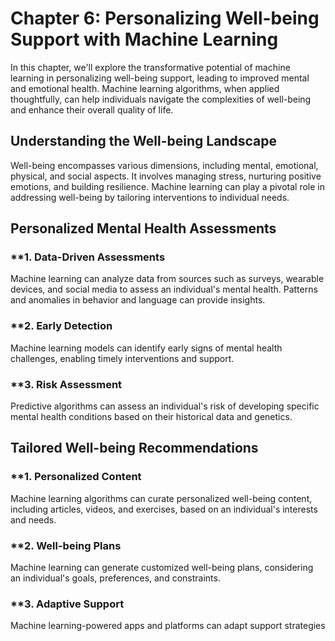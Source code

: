 Chapter 6: Personalizing Well-being Support with Machine Learning
=================================================================

In this chapter, we'll explore the transformative potential of machine learning in personalizing well-being support, leading to improved mental and emotional health. Machine learning algorithms, when applied thoughtfully, can help individuals navigate the complexities of well-being and enhance their overall quality of life.

**Understanding the Well-being Landscape**
------------------------------------------

Well-being encompasses various dimensions, including mental, emotional, physical, and social aspects. It involves managing stress, nurturing positive emotions, and building resilience. Machine learning can play a pivotal role in addressing well-being by tailoring interventions to individual needs.

**Personalized Mental Health Assessments**
------------------------------------------

### \*\*1. **Data-Driven Assessments**

Machine learning can analyze data from sources such as surveys, wearable devices, and social media to assess an individual's mental health. Patterns and anomalies in behavior and language can provide insights.

### \*\*2. **Early Detection**

Machine learning models can identify early signs of mental health challenges, enabling timely interventions and support.

### \*\*3. **Risk Assessment**

Predictive algorithms can assess an individual's risk of developing specific mental health conditions based on their historical data and genetics.

**Tailored Well-being Recommendations**
---------------------------------------

### \*\*1. **Personalized Content**

Machine learning algorithms can curate personalized well-being content, including articles, videos, and exercises, based on an individual's interests and needs.

### \*\*2. **Well-being Plans**

Machine learning can generate customized well-being plans, considering an individual's goals, preferences, and constraints.

### \*\*3. **Adaptive Support**

Machine learning-powered apps and platforms can adapt support strategies
